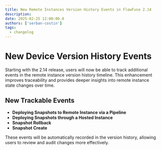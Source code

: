 ```yaml
---
title: New Remote Instances Version History Events in FlowFuse 2.14
description:
date: 2025-02-25 12:00:00.0
authors: ['serban-costin']
tags:
  - changelog
---
```


# New Device Version History Events

Starting with the 2.14 release, users will now be able to track additional events in the remote instance version history timeline. This enhancement improves traceability and provides deeper insights into remote instance state changes over time.

## New Trackable Events
- **Deploying Snapshots to Remote Instance via a Pipeline**
- **Deploying Snapshots through a Hosted Instance**
- **Snapshot Rollback**
- **Snapshot Create**

These events will be automatically recorded in the version history, allowing users to review and audit changes more effectively.
